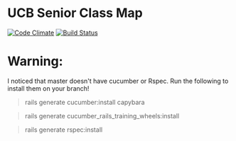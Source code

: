 # UCB Senior Class Map
[![Code Climate](https://codeclimate.com/repos/56cea084477c410067006f36/badges/0fd2efc5df29b29dbaef/gpa.svg)](https://codeclimate.com/repos/56cea084477c410067006f36/feed)
[![Build Status](https://travis-ci.org/gavinksong/cs169-ucb-senior-map.svg?branch=master)](https://travis-ci.org/gavinksong/cs169-ucb-senior-map)


# Warning:
I noticed that master doesn't have cucumber or Rspec. Run the following to install them on your branch!
> rails generate cucumber:install capybara

> rails generate cucumber_rails_training_wheels:install

> rails generate rspec:install

